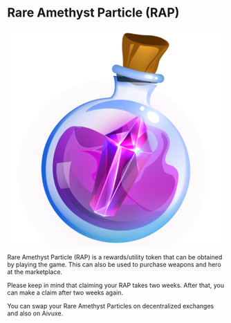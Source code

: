 # Rare Amethyst Particle (RAP)

![](../../.gitbook/assets/rap-particle11111.png)

Rare Amethyst Particle (RAP) is a rewards/utility token that can be obtained by playing the game. This can also be used to purchase weapons and hero at the marketplace.

Please keep in mind that claiming your RAP takes two weeks. After that, you can make a claim after two weeks again.

You can swap your Rare Amethyst Particles on decentralized exchanges and also on Aivuxe.
